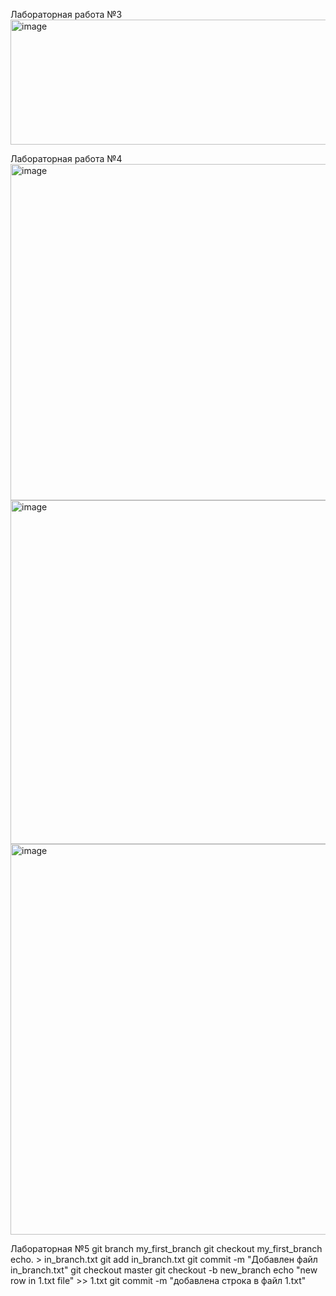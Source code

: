 Лабораторная работа №3
<img width="959" height="200" alt="image" src="https://github.com/user-attachments/assets/322f00d4-866b-4701-b253-3dbd2a95ee5c" />


Лабораторная работа №4 
<img width="678" height="538" alt="image" src="https://github.com/user-attachments/assets/a5d3f312-7834-41a4-bc91-bed95d8e4877" />
<img width="961" height="550" alt="image" src="https://github.com/user-attachments/assets/97d80dbf-081a-4f6c-8a03-528f27c6bdf8" />
<img width="772" height="625" alt="image" src="https://github.com/user-attachments/assets/903f1125-2ff4-4dc7-976f-493cf4d63df0" />

Лабораторная №5
git branch my_first_branch
git checkout my_first_branch
echo. > in_branch.txt
git add in_branch.txt
git commit -m "Добавлен файл in_branch.txt"
git checkout master
git checkout -b new_branch
echo "new row in 1.txt file" >> 1.txt
git commit -m "добавлена строка в файл 1.txt"

